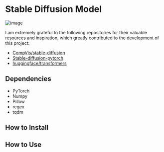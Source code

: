 # Stable Diffusion Model
![image](https://github.com/user-attachments/assets/87a17b82-9f6c-4700-adad-dd0b5e1ee211)

I am extremely grateful to the following repositories for their valuable resources and inspiration, which greatly contributed to the development of this project:
- [CompVis/stable-diffusion](https://github.com/CompVis/stable-diffusion)
- [Stable-diffusion-pytorch](https://github.com/kjsman/stable-diffusion-pytorch?tab=readme-ov-file)
- [huggingface/transformers](https://github.com/huggingface/transformers)

## Dependencies
- PyTorch
- Numpy
- Pillow
- regex
- tqdm
## How to Install

## How to Use
